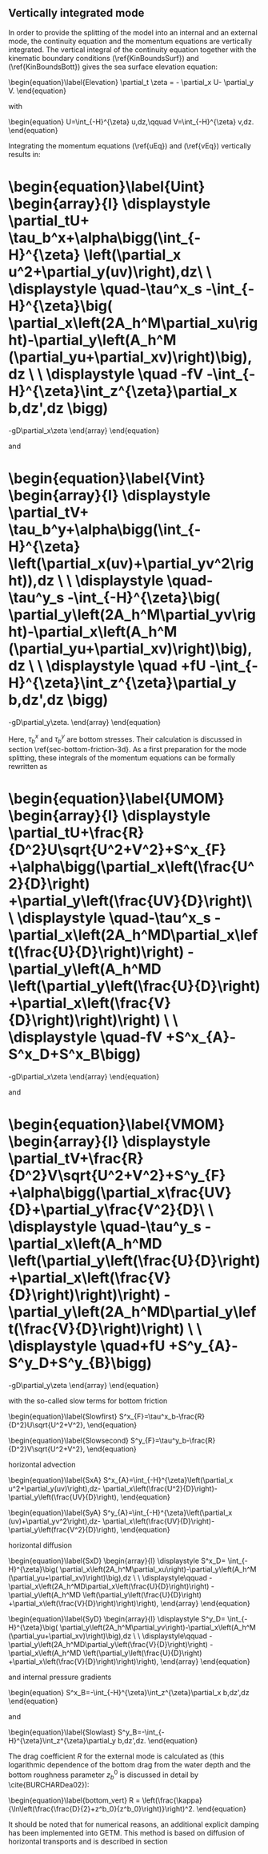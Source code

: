 ## Vertically integrated mode

In order to provide the splitting of the model into
an internal and an external mode, the continuity equation and
the momentum equations are vertically integrated.
The vertical integral of the continuity equation together
with the kinematic boundary conditions (\ref{KinBoundsSurf}) and
(\ref{KinBoundsBott}) gives the sea surface elevation equation:

\begin{equation}\label{Elevation}
\partial_t \zeta = - \partial_x U- \partial_y V.
\end{equation}

with

\begin{equation}
U=\int_{-H}^{\zeta} u\,dz,\qquad V=\int_{-H}^{\zeta} v\,dz.
\end{equation}

Integrating the momentum equations (\ref{uEq}) and (\ref{vEq}) vertically
results in:

\begin{equation}\label{Uint}
\begin{array}{l}
\displaystyle
\partial_tU+
\tau_b^x+\alpha\bigg(\int_{-H}^{\zeta}
\left(\partial_x u^2+\partial_y(uv)\right)\,dz\\
\\
\displaystyle
\quad-\tau^x_s
-\int_{-H}^{\zeta}\big(
\partial_x\left(2A_h^M\partial_xu\right)-\partial_y\left(A_h^M
(\partial_yu+\partial_xv)\right)\big)\,dz
\\ \\
\displaystyle
\quad -fV
-\int_{-H}^{\zeta}\int_z^{\zeta}\partial_x b\,dz'\,dz \bigg)
=
-gD\partial_x\zeta
\end{array}
\end{equation}

and


\begin{equation}\label{Vint}
\begin{array}{l}
\displaystyle
\partial_tV+
\tau_b^y+\alpha\bigg(\int_{-H}^{\zeta}
\left(\partial_x(uv)+\partial_yv^2\right))\,dz \\
\\
\displaystyle
\quad-\tau^y_s
-\int_{-H}^{\zeta}\big(
\partial_y\left(2A_h^M\partial_yv\right)-\partial_x\left(A_h^M
(\partial_yu+\partial_xv)\right)\big)\,dz
\\ \\
\displaystyle
\quad +fU
-\int_{-H}^{\zeta}\int_z^{\zeta}\partial_y b\,dz'\,dz \bigg)
=
-gD\partial_y\zeta.
\end{array}
\end{equation}

Here, $\tau_b^x$ and $\tau_b^y$ are bottom stresses. Their calculation
is discussed in section \ref{sec-bottom-friction-3d}.
As a first preparation for the mode splitting,
these integrals of the momentum equations can be formally rewritten as

\begin{equation}\label{UMOM}
\begin{array}{l}
\displaystyle
\partial_tU+\frac{R}{D^2}U\sqrt{U^2+V^2}+S^x_{F}
+\alpha\bigg(\partial_x\left(\frac{U^2}{D}\right)
+\partial_y\left(\frac{UV}{D}\right)\\
\\
\displaystyle
\quad-\tau^x_s
-\partial_x\left(2A_h^MD\partial_x\left(\frac{U}{D}\right)\right)
-\partial_y\left(A_h^MD \left(\partial_y\left(\frac{U}{D}\right)
+\partial_x\left(\frac{V}{D}\right)\right)\right)
\\ \\
\displaystyle
\quad-fV
+S^x_{A}-S^x_D+S^x_B\bigg)
=
-gD\partial_x\zeta
\end{array}
\end{equation}

and

\begin{equation}\label{VMOM}
\begin{array}{l}
\displaystyle
\partial_tV+\frac{R}{D^2}V\sqrt{U^2+V^2}+S^y_{F}
+\alpha\bigg(\partial_x\frac{UV}{D}+\partial_y\frac{V^2}{D}\\
\\
\displaystyle
\quad-\tau^y_s
-\partial_x\left(A_h^MD \left(\partial_y\left(\frac{U}{D}\right)
+\partial_x\left(\frac{V}{D}\right)\right)\right)
-\partial_y\left(2A_h^MD\partial_y\left(\frac{V}{D}\right)\right)
\\ \\
\displaystyle
\quad+fU
+S^y_{A}-S^y_D+S^y_{B}\bigg)
=
-gD\partial_y\zeta
\end{array}
\end{equation}

with the so-called slow terms
for bottom friction

\begin{equation}\label{Slowfirst}
S^x_{F}=\tau^x_b-\frac{R}{D^2}U\sqrt{U^2+V^2},
\end{equation}

\begin{equation}\label{Slowsecond}
S^y_{F}=\tau^y_b-\frac{R}{D^2}V\sqrt{U^2+V^2},
\end{equation}

horizontal advection

\begin{equation}\label{SxA}
S^x_{A}=\int_{-H}^{\zeta}\left(\partial_x u^2+\partial_y(uv)\right)\,dz-
\partial_x\left(\frac{U^2}{D}\right)-\partial_y\left(\frac{UV}{D}\right),
\end{equation}

\begin{equation}\label{SyA} 
S^y_{A}=\int_{-H}^{\zeta}\left(\partial_x (uv)+\partial_yv^2\right)\,dz-
\partial_x\left(\frac{UV}{D}\right)-\partial_y\left(frac{V^2}{D}\right),
\end{equation}

horizontal diffusion

\begin{equation}\label{SxD}
\begin{array}{l}
\displaystyle
S^x_D=
\int_{-H}^{\zeta}\big(
\partial_x\left(2A_h^M\partial_xu\right)-\partial_y\left(A_h^M
(\partial_yu+\partial_xv)\right)\big)\,dz
\\ \\
\displaystyle\qquad 
-\partial_x\left(2A_h^MD\partial_x\left(\frac{U}{D}\right)\right)
-\partial_y\left(A_h^MD \left(\partial_y\left(\frac{U}{D}\right)
+\partial_x\left(\frac{V}{D}\right)\right)\right), 
\end{array}
\end{equation}

\begin{equation}\label{SyD}
\begin{array}{l}
\displaystyle
S^y_D=
\int_{-H}^{\zeta}\big(
\partial_y\left(2A_h^M\partial_yv\right)-\partial_x\left(A_h^M
(\partial_yu+\partial_xv)\right)\big)\,dz
\\ \\
\displaystyle\qquad 
-\partial_y\left(2A_h^MD\partial_y\left(\frac{V}{D}\right)\right)
-\partial_x\left(A_h^MD \left(\partial_y\left(\frac{U}{D}\right)
+\partial_x\left(\frac{V}{D}\right)\right)\right), 
\end{array}
\end{equation}

and internal pressure gradients

\begin{equation}
S^x_B=-\int_{-H}^{\zeta}\int_z^{\zeta}\partial_x b\,dz'\,dz 
\end{equation}

and

\begin{equation}\label{Slowlast}
S^y_B=-\int_{-H}^{\zeta}\int_z^{\zeta}\partial_y b\,dz'\,dz. 
\end{equation}

The drag coefficient $R$ for the external mode is calculated
as (this logarithmic dependence of the bottom drag from
the water depth and the bottom roughness parameter $z_b^0$ is discussed
in detail by \cite{BURCHARDea02}):


\begin{equation}\label{bottom_vert}
R = \left(\frac{\kappa}
{\ln\left(\frac{\frac{D}{2}+z^b_0}{z^b_0}\right)}\right)^2.
\end{equation}

It should be noted that for numerical reasons, an additional explicit
damping has been implemented into GETM. This method is based on
diffusion of horizontal transports and is described in section

